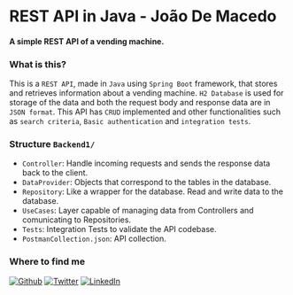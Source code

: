 # REST API in Java - João De Macedo
#### A simple REST API of a vending machine.

### What is this?

This is a `REST API`, made in `Java` using `Spring Boot` framework, that stores and retrieves information about a vending machine. `H2 Database` is used for storage of the data and both the request body and response data are in `JSON format`.
This API has `CRUD` implemented and other functionalities such as `search criteria`, `Basic authentication` and `integration tests`.

### Structure `Backend1/`

- `Controller`: Handle incoming requests and sends the response data back to the client.
- `DataProvider`: Objects that correspond to the tables in the database.
- `Repository`: Like a wrapper for the database. Read and write data to the database.
- `UseCases`: Layer capable of managing data from Controllers and comunicating to Repositories.
- `Tests`: Integration Tests to validate the API codebase.
- `PostmanCollection.json`: API collection.

<h3>Where to find me</h3>
<p><a href="https://github.com/joaogdemacedo" target="_blank"><img alt="Github" src="https://img.shields.io/badge/GitHub-%2312100E.svg?&style=for-the-badge&logo=Github&logoColor=white" /></a> <a href="https://twitter.com/joaodemacedo134" target="_blank"><img alt="Twitter" src="https://img.shields.io/badge/twitter-%231DA1F2.svg?&style=for-the-badge&logo=twitter&logoColor=white" /></a> <a href="https://www.linkedin.com/in/joaodemacedo134" target="_blank"><img alt="LinkedIn" src="https://img.shields.io/badge/linkedin-%230077B5.svg?&style=for-the-badge&logo=linkedin&logoColor=white" /></a></p>

